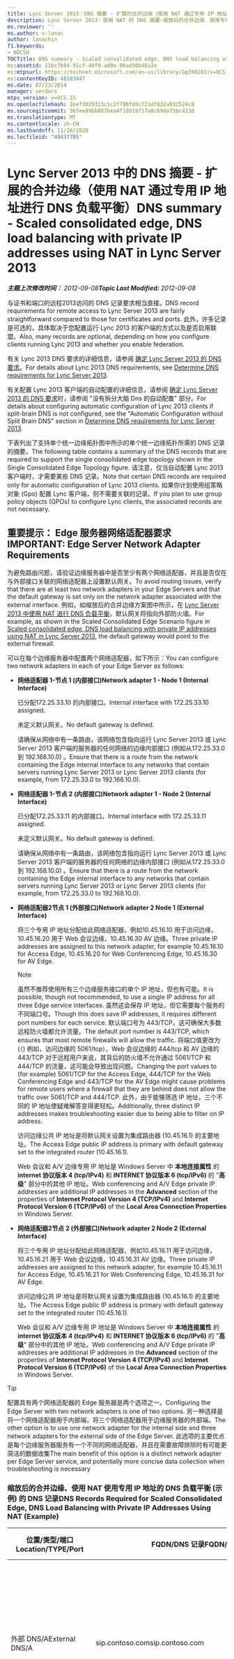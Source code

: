 ```yaml
---
title: Lync Server 2013：DNS 摘要 - 扩展的合并边缘（使用 NAT 通过专用 IP 地址进行 DNS 负载平衡）
description: Lync Server 2013：使用 NAT 的 DNS 摘要-缩放后的合并边缘、使用专用 IP 地址的 DNS 负载平衡。
ms.reviewer: ''
ms.author: v-lanac
author: lanachin
f1.keywords:
- NOCSH
TOCTitle: DNS summary - Scaled consolidated edge, DNS load balancing with private IP addresses using NAT
ms:assetid: 11bc7b84-91cf-48f9-ad0e-06ad30b46a2e
ms:mtpsurl: https://technet.microsoft.com/en-us/library/Gg398201(v=OCS.15)
ms:contentKeyID: 48183447
ms.date: 07/23/2014
manager: serdars
mtps_version: v=OCS.15
ms.openlocfilehash: 2eef3029323c1c2f798fddc721df832a932524c8
ms.sourcegitcommit: 36fee89bb887bea4f18b19f17a8c69daf5bc423d
ms.translationtype: MT
ms.contentlocale: zh-CN
ms.lasthandoff: 11/26/2020
ms.locfileid: "49437705"
---
```

# <a name="dns-summary---scaled-consolidated-edge-dns-load-balancing-with-private-ip-addresses-using-nat-in-lync-server-2013"></a><span data-ttu-id="72099-103">Lync Server 2013 中的 DNS 摘要 - 扩展的合并边缘（使用 NAT 通过专用 IP 地址进行 DNS 负载平衡）</span><span class="sxs-lookup"><span data-stu-id="72099-103">DNS summary - Scaled consolidated edge, DNS load balancing with private IP addresses using NAT in Lync Server 2013</span></span>

<div data-xmlns="http://www.w3.org/1999/xhtml">

<div class="topic" data-xmlns="http://www.w3.org/1999/xhtml" data-msxsl="urn:schemas-microsoft-com:xslt" data-cs="https://msdn.microsoft.com/">

<div data-asp="https://msdn2.microsoft.com/asp">



</div>

<div id="mainSection">

<div id="mainBody"><span data-ttu-id="72099-104">

<span> </span></span><span class="sxs-lookup"><span data-stu-id="72099-104">

<span> </span></span></span>

<span data-ttu-id="72099-105">_**主题上次修改时间：** 2012-09-08_</span><span class="sxs-lookup"><span data-stu-id="72099-105">_**Topic Last Modified:** 2012-09-08_</span></span>

<span data-ttu-id="72099-106">与证书和端口的远程2013访问的 DNS 记录要求相当直接。</span><span class="sxs-lookup"><span data-stu-id="72099-106">DNS record requirements for remote access to Lync Server 2013 are fairly straightforward compared to those for certificates and ports.</span></span> <span data-ttu-id="72099-107">此外，许多记录是可选的，具体取决于您配置运行 Lync 2013 的客户端的方式以及是否启用联盟。</span><span class="sxs-lookup"><span data-stu-id="72099-107">Also, many records are optional, depending on how you configure clients running Lync 2013 and whether you enable federation.</span></span>

<span data-ttu-id="72099-108">有关 Lync 2013 DNS 要求的详细信息，请参阅 [确定 Lync Server 2013 的 DNS 要求](lync-server-2013-determine-dns-requirements.md)。</span><span class="sxs-lookup"><span data-stu-id="72099-108">For details about Lync 2013 DNS requirements, see [Determine DNS requirements for Lync Server 2013](lync-server-2013-determine-dns-requirements.md).</span></span>

<span data-ttu-id="72099-109">有关配置 Lync 2013 客户端的自动配置的详细信息，请参阅 [确定 Lync Server 2013 的 DNS 要求](lync-server-2013-determine-dns-requirements.md)时，请参阅 "没有拆分大脑 Dns 的自动配置" 部分。</span><span class="sxs-lookup"><span data-stu-id="72099-109">For details about configuring automatic configuration of Lync 2013 clients if split-brain DNS is not configured, see the "Automatic Configuration without Split Brain DNS" section in [Determine DNS requirements for Lync Server 2013](lync-server-2013-determine-dns-requirements.md).</span></span>

<span data-ttu-id="72099-110">下表列出了支持单个统一边缘拓扑图中所示的单个统一边缘拓扑所需的 DNS 记录的摘要。</span><span class="sxs-lookup"><span data-stu-id="72099-110">The following table contains a summary of the DNS records that are required to support the single consolidated edge topology shown in the Single Consolidated Edge Topology figure.</span></span> <span data-ttu-id="72099-111">请注意，仅当自动配置 Lync 2013 客户端时，才需要某些 DNS 记录。</span><span class="sxs-lookup"><span data-stu-id="72099-111">Note that certain DNS records are required only for automatic configuration of Lync 2013 clients.</span></span> <span data-ttu-id="72099-112">如果你计划使用组策略对象 (Gpo) 配置 Lync 客户端，则不需要关联的记录。</span><span class="sxs-lookup"><span data-stu-id="72099-112">If you plan to use group policy objects (GPOs) to configure Lync clients, the associated records are not necessary.</span></span>

<div>

## <a name="important-edge-server-network-adapter-requirements"></a><span data-ttu-id="72099-113">重要提示： Edge 服务器网络适配器要求</span><span class="sxs-lookup"><span data-stu-id="72099-113">IMPORTANT: Edge Server Network Adapter Requirements</span></span>

<span data-ttu-id="72099-114">为避免路由问题，请验证边缘服务器中是否至少有两个网络适配器，并且是否仅在与外部接口关联的网络适配器上设置默认网关。</span><span class="sxs-lookup"><span data-stu-id="72099-114">To avoid routing issues, verify that there are at least two network adapters in your Edge Servers and that the default gateway is set only on the network adapter associated with the external interface.</span></span> <span data-ttu-id="72099-115">例如，如缩放后的合并边缘方案图中所示，在 [Lync Server 2013 中使用 NAT 进行 DNS 负载平衡](lync-server-2013-scaled-consolidated-edge-dns-load-balancing-with-private-ip-addresses-using-nat.md)，默认网关将指向外部防火墙。</span><span class="sxs-lookup"><span data-stu-id="72099-115">For example, as shown in the Scaled Consolidated Edge Scenario figure in [Scaled consolidated edge, DNS load balancing with private IP addresses using NAT in Lync Server 2013](lync-server-2013-scaled-consolidated-edge-dns-load-balancing-with-private-ip-addresses-using-nat.md), the default gateway would point to the external firewall.</span></span>

<span data-ttu-id="72099-116">可以在每个边缘服务器中配置两个网络适配器，如下所示：</span><span class="sxs-lookup"><span data-stu-id="72099-116">You can configure two network adapters in each of your Edge Server as follows:</span></span>

  - <span data-ttu-id="72099-117">**网络适配器 1-节点 1 (内部接口)**</span><span class="sxs-lookup"><span data-stu-id="72099-117">**Network adapter 1 - Node 1 (Internal Interface)**</span></span>
    
    <span data-ttu-id="72099-118">已分配172.25.33.10 的内部接口。</span><span class="sxs-lookup"><span data-stu-id="72099-118">Internal interface with 172.25.33.10 assigned.</span></span>
    
    <span data-ttu-id="72099-119">未定义默认网关。</span><span class="sxs-lookup"><span data-stu-id="72099-119">No default gateway is defined.</span></span>
    
    <span data-ttu-id="72099-120">请确保从网络中有一条路由，该网络包含指向运行 Lync Server 2013 或 Lync Server 2013 客户端的服务器的任何网络的边缘内部接口 (例如从172.25.33.0 到 192.168.10.0) 。</span><span class="sxs-lookup"><span data-stu-id="72099-120">Ensure that there is a route from the network containing the Edge internal interface to any networks that contain servers running Lync Server 2013 or Lync Server 2013 clients (for example, from 172.25.33.0 to 192.168.10.0).</span></span>

  - <span data-ttu-id="72099-121">**网络适配器 1-节点 2 (内部接口)**</span><span class="sxs-lookup"><span data-stu-id="72099-121">**Network adapter 1 - Node 2 (Internal Interface)**</span></span>
    
    <span data-ttu-id="72099-122">已分配172.25.33.11 的内部接口。</span><span class="sxs-lookup"><span data-stu-id="72099-122">Internal interface with 172.25.33.11 assigned.</span></span>
    
    <span data-ttu-id="72099-123">未定义默认网关。</span><span class="sxs-lookup"><span data-stu-id="72099-123">No default gateway is defined.</span></span>
    
    <span data-ttu-id="72099-124">请确保从网络中有一条路由，该网络包含指向运行 Lync Server 2013 或 Lync Server 2013 客户端的服务器的任何网络的边缘内部接口 (例如从172.25.33.0 到 192.168.10.0) 。</span><span class="sxs-lookup"><span data-stu-id="72099-124">Ensure that there is a route from the network containing the Edge internal interface to any networks that contain servers running Lync Server 2013 or Lync Server 2013 clients (for example, from 172.25.33.0 to 192.168.10.0).</span></span>

  - <span data-ttu-id="72099-125">**网络适配器2节点 1 (外部接口)**</span><span class="sxs-lookup"><span data-stu-id="72099-125">**Network adapter 2 Node 1 (External Interface)**</span></span>
    
    <span data-ttu-id="72099-126">将三个专用 IP 地址分配给此网络适配器，例如10.45.16.10 用于访问边缘，10.45.16.20 用于 Web 会议边缘，10.45.16.30 AV 边缘。</span><span class="sxs-lookup"><span data-stu-id="72099-126">Three private IP addresses are assigned to this network adapter, for example 10.45.16.10 for Access Edge, 10.45.16.20 for Web Conferencing Edge, 10.45.16.30 for AV Edge.</span></span>
    
    <div>
    

    > [!NOTE]  
    > <span data-ttu-id="72099-127">虽然不推荐使用所有三个边缘服务接口的单个 IP 地址，但也有可能。</span><span class="sxs-lookup"><span data-stu-id="72099-127">It is possible, though not recommended, to use a single IP address for all three Edge service interfaces.</span></span> <span data-ttu-id="72099-128">虽然这会保存 IP 地址，但它需要每个服务的不同端口号。</span><span class="sxs-lookup"><span data-stu-id="72099-128">Though this does save IP addresses, it requires different port numbers for each service.</span></span> <span data-ttu-id="72099-129">默认端口号为 443/TCP，这可确保大多数远程防火墙都允许流量。</span><span class="sxs-lookup"><span data-stu-id="72099-129">The default port number is 443/TCP, which ensures that most remote firewalls will allow the traffic.</span></span> <span data-ttu-id="72099-130">将端口值更改为 (（) 例如，访问边缘的 5061/tcp）、Web 会议边缘的 444/tcp 和 AV 边缘的 443/TCP 对于远程用户来说，其背后的防火墙不允许通过 5061/TCP 和 444/TCP 的流量，这可能会导致出现问题。</span><span class="sxs-lookup"><span data-stu-id="72099-130">Changing the port values to (for example) 5061/TCP for the Access Edge, 444/TCP for the Web Conferencing Edge and 443/TCP for the AV Edge might cause problems for remote users where a firewall that they are behind does not allow the traffic over 5061/TCP and 444/TCP.</span></span> <span data-ttu-id="72099-131">此外，由于能够筛选 IP 地址，三个不同的 IP 地址使疑难解答变得更轻松。</span><span class="sxs-lookup"><span data-stu-id="72099-131">Additionally, three distinct IP addresses makes troubleshooting easier due to being able to filter on IP address.</span></span>

    
    </div>
    
    <span data-ttu-id="72099-132">访问边缘公共 IP 地址是将默认网关设置为集成路由器 (10.45.16.1) 的主要地址。</span><span class="sxs-lookup"><span data-stu-id="72099-132">The Access Edge public IP address is primary with default gateway set to the integrated router (10.45.16.1).</span></span>
    
    <span data-ttu-id="72099-133">Web 会议和 A/V 边缘专用 IP 地址是 Windows Server 中 **本地连接属性** 的 **internet 协议版本 4 (tcp/IPv4)** 和 **INTERNET 协议版本 6 (tcp/IPv6)** 的 "**高级**" 部分中的其他 IP 地址。</span><span class="sxs-lookup"><span data-stu-id="72099-133">Web conferencing and A/V Edge private IP addresses are additional IP addresses in the **Advanced** section of the properties of **Internet Protocol Version 4 (TCP/IPv4)** and **Internet Protocol Version 6 (TCP/IPv6)** of the **Local Area Connection Properties** in Windows Server.</span></span>

  - <span data-ttu-id="72099-134">**网络适配器2节点 2 (外部接口)**</span><span class="sxs-lookup"><span data-stu-id="72099-134">**Network adapter 2 Node 2 (External Interface)**</span></span>
    
    <span data-ttu-id="72099-135">将三个专用 IP 地址分配给此网络适配器，例如10.45.16.11 用于访问边缘，10.45.16.21 用于 Web 会议边缘，10.45.16.31 AV 边缘。</span><span class="sxs-lookup"><span data-stu-id="72099-135">Three private IP addresses are assigned to this network adapter, for example 10.45.16.11 for Access Edge, 10.45.16.21 for Web Conferencing Edge, 10.45.16.31 for AV Edge.</span></span>
    
    <span data-ttu-id="72099-136">访问边缘公共 IP 地址是将默认网关设置为集成路由器 (10.45.16.1) 的主要地址。</span><span class="sxs-lookup"><span data-stu-id="72099-136">The Access Edge public IP address is primary with default gateway set to the integrated router (10.45.16.1).</span></span>
    
    <span data-ttu-id="72099-137">Web 会议和 A/V 边缘专用 IP 地址是 Windows Server 中 **本地连接属性** 的 **internet 协议版本 4 (tcp/IPv4)** 和 **INTERNET 协议版本 6 (tcp/IPv6)** 的 "**高级**" 部分中的其他 IP 地址。</span><span class="sxs-lookup"><span data-stu-id="72099-137">Web conferencing and A/V Edge private IP addresses are additional IP addresses in the **Advanced** section of the properties of **Internet Protocol Version 4 (TCP/IPv4)** and **Internet Protocol Version 6 (TCP/IPv6)** of the **Local Area Connection Properties** in Windows Server.</span></span>

<div>


> [!TIP]  
> <span data-ttu-id="72099-138">配置具有两个网络适配器的 Edge 服务器是两个选项之一。</span><span class="sxs-lookup"><span data-stu-id="72099-138">Configuring the Edge Server with two network adapters is one of two options.</span></span> <span data-ttu-id="72099-139">另一种选择是将一个网络适配器用于内部端，将三个网络适配器用于边缘服务器的外部端。</span><span class="sxs-lookup"><span data-stu-id="72099-139">The other option is to use one network adapter for the internal side and three network adapters for the external side of the Edge Server.</span></span> <span data-ttu-id="72099-140">此选项的主要优点是每个边缘服务器服务有一个不同的网络适配器，并且在需要故障排除时有可能更简洁的数据收集</span><span class="sxs-lookup"><span data-stu-id="72099-140">The main benefit of this option is a distinct network adapter per Edge Server service, and potentially more concise data collection when troubleshooting is necessary</span></span>



</div>

### <a name="dns-records-required-for-scaled-consolidated-edge-dns-load-balancing-with-private-ip-addresses-using-nat-example"></a><span data-ttu-id="72099-141">缩放后的合并边缘、使用 NAT 使用专用 IP 地址的 DNS 负载平衡 (示例) 的 DNS 记录</span><span class="sxs-lookup"><span data-stu-id="72099-141">DNS Records Required for Scaled Consolidated Edge, DNS Load Balancing with Private IP Addresses Using NAT (Example)</span></span>

<table>
<colgroup>
<col style="width: 25%" />
<col style="width: 25%" />
<col style="width: 25%" />
<col style="width: 25%" />
</colgroup>
<thead>
<tr class="header">
<th><span data-ttu-id="72099-142">位置/类型/端口</span><span class="sxs-lookup"><span data-stu-id="72099-142">Location/TYPE/Port</span></span></th>
<th><span data-ttu-id="72099-143">FQDN/DNS 记录</span><span class="sxs-lookup"><span data-stu-id="72099-143">FQDN/DNS Record</span></span></th>
<th><span data-ttu-id="72099-144">IP 地址/FQDN</span><span class="sxs-lookup"><span data-stu-id="72099-144">IP Address/FQDN</span></span></th>
<th><span data-ttu-id="72099-145">映射到/批注</span><span class="sxs-lookup"><span data-stu-id="72099-145">Maps to/Comments</span></span></th>
</tr>
</thead>
<tbody>
<tr class="odd">
<td><p><span data-ttu-id="72099-146">外部 DNS/A</span><span class="sxs-lookup"><span data-stu-id="72099-146">External DNS/A</span></span></p></td>
<td><p><span data-ttu-id="72099-147">sip.contoso.com</span><span class="sxs-lookup"><span data-stu-id="72099-147">sip.contoso.com</span></span></p></td>
<td><p><span data-ttu-id="72099-148">131.107.155.10 和 131.107.155.11</span><span class="sxs-lookup"><span data-stu-id="72099-148">131.107.155.10 and 131.107.155.11</span></span></p></td>
<td><p><span data-ttu-id="72099-149">对于启用了 Lync 的用户， (Contoso) 的访问边缘外部接口对所有 SIP 域重复</span><span class="sxs-lookup"><span data-stu-id="72099-149">Access Edge external interface (Contoso) Repeat as necessary for all SIP domains with Lync enabled users</span></span></p></td>
</tr>
<tr class="even">
<td><p><span data-ttu-id="72099-150">外部 DNS/A</span><span class="sxs-lookup"><span data-stu-id="72099-150">External DNS/A</span></span></p></td>
<td><p><span data-ttu-id="72099-151">webcon.contoso.com</span><span class="sxs-lookup"><span data-stu-id="72099-151">webcon.contoso.com</span></span></p></td>
<td><p><span data-ttu-id="72099-152">131.107.155.20 和 131.107.155.21</span><span class="sxs-lookup"><span data-stu-id="72099-152">131.107.155.20 and 131.107.155.21</span></span></p></td>
<td><p><span data-ttu-id="72099-153">网络会议边缘外部界面</span><span class="sxs-lookup"><span data-stu-id="72099-153">Web Conferencing Edge external interface</span></span></p></td>
</tr>
<tr class="odd">
<td><p><span data-ttu-id="72099-154">外部 DNS/A</span><span class="sxs-lookup"><span data-stu-id="72099-154">External DNS/A</span></span></p></td>
<td><p><span data-ttu-id="72099-155">av.contoso.com</span><span class="sxs-lookup"><span data-stu-id="72099-155">av.contoso.com</span></span></p></td>
<td><p><span data-ttu-id="72099-156">131.107.155.30 和 131.107.155.31</span><span class="sxs-lookup"><span data-stu-id="72099-156">131.107.155.30 and 131.107.155.31</span></span></p></td>
<td><p><span data-ttu-id="72099-157">A/V 边缘外部接口</span><span class="sxs-lookup"><span data-stu-id="72099-157">A/V Edge external interface</span></span></p></td>
</tr>
<tr class="even">
<td><p><span data-ttu-id="72099-158">外部 DNS/SRV/443</span><span class="sxs-lookup"><span data-stu-id="72099-158">External DNS/SRV/443</span></span></p></td>
<td><p><span data-ttu-id="72099-159">_sip._tls.contoso.com</span><span class="sxs-lookup"><span data-stu-id="72099-159">_sip._tls.contoso.com</span></span></p></td>
<td><p><span data-ttu-id="72099-160">sip.contoso.com</span><span class="sxs-lookup"><span data-stu-id="72099-160">sip.contoso.com</span></span></p></td>
<td><p><span data-ttu-id="72099-161">访问边缘外部接口。</span><span class="sxs-lookup"><span data-stu-id="72099-161">Access Edge external interface.</span></span> <span data-ttu-id="72099-162">需要将 Lync 2013 和 Lync 2010 客户端的自动配置用于外部工作。</span><span class="sxs-lookup"><span data-stu-id="72099-162">Required for automatic configuration of Lync 2013 and Lync 2010 clients to work externally.</span></span> <span data-ttu-id="72099-163">根据需要对启用了 Lync 的用户的所有 SIP 域重复此操作。</span><span class="sxs-lookup"><span data-stu-id="72099-163">Repeat as necessary for all SIP domains with Lync enabled users.</span></span></p></td>
</tr>
<tr class="odd">
<td><p><span data-ttu-id="72099-164">外部 DNS/SRV/5061</span><span class="sxs-lookup"><span data-stu-id="72099-164">External DNS/SRV/5061</span></span></p></td>
<td><p><span data-ttu-id="72099-165">_sipfederationtls._tcp.contoso.com</span><span class="sxs-lookup"><span data-stu-id="72099-165">_sipfederationtls._tcp.contoso.com</span></span></p></td>
<td><p><span data-ttu-id="72099-166">sip.contoso.com</span><span class="sxs-lookup"><span data-stu-id="72099-166">sip.contoso.com</span></span></p></td>
<td><p><span data-ttu-id="72099-167">SIP 访问边缘外部接口。</span><span class="sxs-lookup"><span data-stu-id="72099-167">SIP Access Edge external interface.</span></span> <span data-ttu-id="72099-168">对于称为 "允许的 SIP 域" 的联盟合作伙伴，自动 DNS 发现所必需 () 以前版本中的 "增强联盟"。</span><span class="sxs-lookup"><span data-stu-id="72099-168">Required for automatic DNS discovery of federated partners known as “Allowed SIP Domain” (called enhanced federation in previous releases).</span></span> <span data-ttu-id="72099-169">根据需要对启用了 Lync 的用户的所有 SIP 域重复此操作</span><span class="sxs-lookup"><span data-stu-id="72099-169">Repeat as necessary for all SIP domains with Lync enabled users</span></span></p></td>
</tr>
<tr class="even">
<td><p><span data-ttu-id="72099-170">内部 DNS/A</span><span class="sxs-lookup"><span data-stu-id="72099-170">Internal DNS/A</span></span></p></td>
<td><p><span data-ttu-id="72099-171">lsedge.contoso.net</span><span class="sxs-lookup"><span data-stu-id="72099-171">lsedge.contoso.net</span></span></p></td>
<td><p><span data-ttu-id="72099-172">172.25.33.10 和 172.25.33.11</span><span class="sxs-lookup"><span data-stu-id="72099-172">172.25.33.10 and 172.25.33.11</span></span></p></td>
<td><p><span data-ttu-id="72099-173">统一边缘内部接口</span><span class="sxs-lookup"><span data-stu-id="72099-173">Consolidated Edge internal interface</span></span></p></td>
</tr>
</tbody>
</table>


</div>

<div>

## <a name="records-required-for-federation"></a><span data-ttu-id="72099-174">联盟所需的记录</span><span class="sxs-lookup"><span data-stu-id="72099-174">Records Required for Federation</span></span>


<table>
<colgroup>
<col style="width: 25%" />
<col style="width: 25%" />
<col style="width: 25%" />
<col style="width: 25%" />
</colgroup>
<thead>
<tr class="header">
<th><span data-ttu-id="72099-175">位置/类型/端口</span><span class="sxs-lookup"><span data-stu-id="72099-175">Location/TYPE/Port</span></span></th>
<th><span data-ttu-id="72099-176">FQDN</span><span class="sxs-lookup"><span data-stu-id="72099-176">FQDN</span></span></th>
<th><span data-ttu-id="72099-177">IP 地址/FQDN 主机记录</span><span class="sxs-lookup"><span data-stu-id="72099-177">IP address/FQDN host record</span></span></th>
<th><span data-ttu-id="72099-178">映射到/批注</span><span class="sxs-lookup"><span data-stu-id="72099-178">Maps to/Comments</span></span></th>
</tr>
</thead>
<tbody>
<tr class="odd">
<td><p><span data-ttu-id="72099-179">外部 DNS/SRV/5061</span><span class="sxs-lookup"><span data-stu-id="72099-179">External DNS/SRV/5061</span></span></p></td>
<td><p><span data-ttu-id="72099-180">_sipfederationtls._tcp.contoso.com</span><span class="sxs-lookup"><span data-stu-id="72099-180">_sipfederationtls._tcp.contoso.com</span></span></p></td>
<td><p><span data-ttu-id="72099-181">sip.contoso.com</span><span class="sxs-lookup"><span data-stu-id="72099-181">sip.contoso.com</span></span></p></td>
<td><p><span data-ttu-id="72099-182">SIP 访问边缘外部接口，将联合身份验证自动 DNS 发现到其他潜在的联合合作伙伴，并称为 "允许的 SIP 域" (在以前版本的版本中称为 "增强联盟") 。根据需要对启用了 Lync 的用户的所有 SIP 域重复此操作</span><span class="sxs-lookup"><span data-stu-id="72099-182">SIP Access Edge external interface Required for automatic DNS discovery of your federation to other potential federation partners, and is known as “Allowed SIP Domains” (called enhanced federation in previous releases).Repeat as necessary for all SIP domains with Lync enabled users</span></span></p>
<div>

> [!IMPORTANT]  
> <span data-ttu-id="72099-183">移动和推送通知交换所需要此 SRV 记录</span><span class="sxs-lookup"><span data-stu-id="72099-183">This SRV record is required for mobility and the push notification clearing house</span></span>


</div></td>
</tr>
</tbody>
</table>


</div>

<div>

## <a name="dns-summary--public-instant-messaging-connectivity"></a><span data-ttu-id="72099-184">DNS 摘要-公共即时消息连接</span><span class="sxs-lookup"><span data-stu-id="72099-184">DNS Summary – Public Instant Messaging Connectivity</span></span>


<table>
<colgroup>
<col style="width: 25%" />
<col style="width: 25%" />
<col style="width: 25%" />
<col style="width: 25%" />
</colgroup>
<thead>
<tr class="header">
<th><span data-ttu-id="72099-185">位置/类型/端口</span><span class="sxs-lookup"><span data-stu-id="72099-185">Location/TYPE/Port</span></span></th>
<th><span data-ttu-id="72099-186">FQDN/DNS 记录</span><span class="sxs-lookup"><span data-stu-id="72099-186">FQDN/DNS Record</span></span></th>
<th><span data-ttu-id="72099-187">IP 地址/FQDN</span><span class="sxs-lookup"><span data-stu-id="72099-187">IP Address/FQDN</span></span></th>
<th><span data-ttu-id="72099-188">映射到/批注</span><span class="sxs-lookup"><span data-stu-id="72099-188">Maps to/Comments</span></span></th>
</tr>
</thead>
<tbody>
<tr class="odd">
<td><p><span data-ttu-id="72099-189">外部 DNS/A</span><span class="sxs-lookup"><span data-stu-id="72099-189">External DNS/A</span></span></p></td>
<td><p><span data-ttu-id="72099-190">sip.contoso.com</span><span class="sxs-lookup"><span data-stu-id="72099-190">sip.contoso.com</span></span></p></td>
<td><p><span data-ttu-id="72099-191">Access Edge 服务界面</span><span class="sxs-lookup"><span data-stu-id="72099-191">Access Edge service interface</span></span></p></td>
<td><p><span data-ttu-id="72099-192">对于启用了 Lync 的用户， (Contoso) 的访问边缘外部接口对所有 SIP 域重复</span><span class="sxs-lookup"><span data-stu-id="72099-192">Access Edge external interface (Contoso)Repeat as necessary for all SIP domains with Lync enabled users</span></span></p></td>
</tr>
</tbody>
</table>


</div>

<div>

## <a name="dns-summary-for-extensible-messaging-and-presence-protocol"></a><span data-ttu-id="72099-193">可扩展消息和状态协议的 DNS 摘要</span><span class="sxs-lookup"><span data-stu-id="72099-193">DNS Summary for Extensible Messaging and Presence Protocol</span></span>


<table>
<colgroup>
<col style="width: 25%" />
<col style="width: 25%" />
<col style="width: 25%" />
<col style="width: 25%" />
</colgroup>
<thead>
<tr class="header">
<th><span data-ttu-id="72099-194">位置/类型/端口</span><span class="sxs-lookup"><span data-stu-id="72099-194">Location/TYPE/Port</span></span></th>
<th><span data-ttu-id="72099-195">FQDN</span><span class="sxs-lookup"><span data-stu-id="72099-195">FQDN</span></span></th>
<th><span data-ttu-id="72099-196">IP 地址/FQDN 主机记录</span><span class="sxs-lookup"><span data-stu-id="72099-196">IP address/FQDN host record</span></span></th>
<th><span data-ttu-id="72099-197">映射到/批注</span><span class="sxs-lookup"><span data-stu-id="72099-197">Maps to/Comments</span></span></th>
</tr>
</thead>
<tbody>
<tr class="odd">
<td><p><span data-ttu-id="72099-198">外部 DNS/SRV/5269</span><span class="sxs-lookup"><span data-stu-id="72099-198">External DNS/SRV/5269</span></span></p></td>
<td><p><span data-ttu-id="72099-199">_xmpp-server._tcp.contoso.com</span><span class="sxs-lookup"><span data-stu-id="72099-199">_xmpp-server._tcp.contoso.com</span></span></p></td>
<td><p><span data-ttu-id="72099-200">xmpp.contoso.com</span><span class="sxs-lookup"><span data-stu-id="72099-200">xmpp.contoso.com</span></span></p></td>
<td><p><span data-ttu-id="72099-201">"访问边缘服务" 或 "边缘池" 上的 XMPP 代理外部接口。对于启用了 Lync 的用户，通过全局策略、用户所在的网站策略或应用到启用了 Lync 的用户的用户策略，可以为所有内部 SIP 域重复此操作。</span><span class="sxs-lookup"><span data-stu-id="72099-201">XMPP proxy external interface on the Access Edge service or Edge pool.Repeat as necessary for all internal SIP domains with Lync enabled users where contact with XMPP contacts is allowed through the configuration of the External Access Policy through a global policy, site policy where the user is located, or user policy applied to the Lync-enabled user.</span></span> <span data-ttu-id="72099-202">还必须在 XMPP 联盟合作伙伴策略中配置允许的 XMPP 域。</span><span class="sxs-lookup"><span data-stu-id="72099-202">An allowed XMPP domain must also be configured in the XMPP Federated Partners policy.</span></span> <span data-ttu-id="72099-203">有关其他详细信息，请参阅 <strong>另请参阅</strong> 中的主题</span><span class="sxs-lookup"><span data-stu-id="72099-203">See topics in <strong>See Also</strong> for additional details</span></span></p></td>
</tr>
<tr class="even">
<td><p><span data-ttu-id="72099-204">外部 DNS/A</span><span class="sxs-lookup"><span data-stu-id="72099-204">External DNS/A</span></span></p></td>
<td><p><span data-ttu-id="72099-205">xmpp.contoso.com (例如) </span><span class="sxs-lookup"><span data-stu-id="72099-205">xmpp.contoso.com (for example)</span></span></p></td>
<td><p><span data-ttu-id="72099-206">边缘服务器上的访问边缘服务的 IP 地址或托管 XMPP 代理的边缘池的 IP 地址</span><span class="sxs-lookup"><span data-stu-id="72099-206">IP address of Access Edge service on your Edge Server or Edge pool hosting XMPP proxy</span></span></p></td>
<td><p><span data-ttu-id="72099-207">指向托管 XMPP 代理服务的访问边缘服务或边缘池。</span><span class="sxs-lookup"><span data-stu-id="72099-207">Points to the Access Edge service or Edge pool that hosts the XMPP proxy service.</span></span> <span data-ttu-id="72099-208">通常，你创建的 SRV 记录将指向此主机 (A 或 AAAA) 记录</span><span class="sxs-lookup"><span data-stu-id="72099-208">Typically, the SRV record that you create will point to this host (A or AAAA) record</span></span></p></td>
</tr>
</tbody>
</table><span data-ttu-id="72099-209">


</div>

</div>

<span> </span>

</div>

</div>

</span><span class="sxs-lookup"><span data-stu-id="72099-209">


</div>

</div>

<span> </span>

</div>

</div>

</span></span></div>

